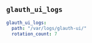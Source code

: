 
## `glauth_ui_logs`

```yaml
glauth_ui_logs:
  path: "/var/logs/glauth-ui/"
  rotation_count: 7
```
